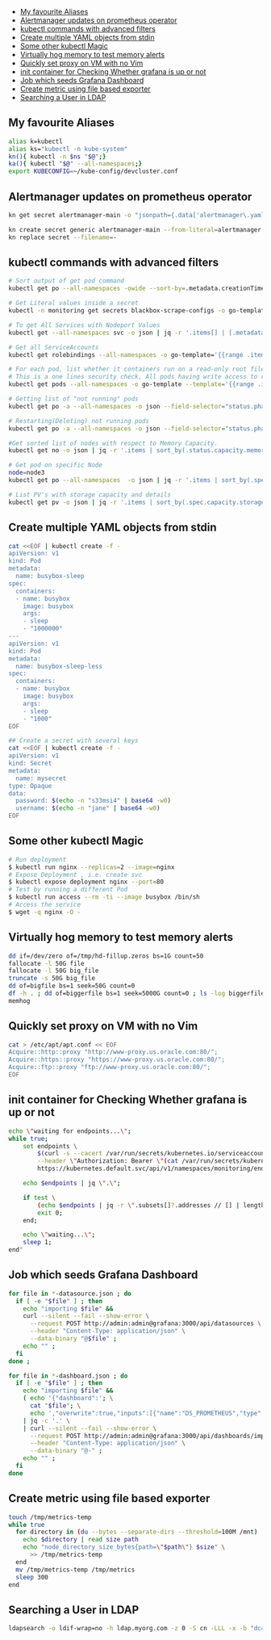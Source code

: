 - [My favourite Aliases](#my-favourite-aliases)
- [Alertmanager updates on prometheus operator](#alertmanager-updates-on-prometheus-operator)
- [kubectl commands with advanced filters](#kubectl-commands-with-advanced-filters)
- [Create multiple YAML objects from stdin](#create-multiple-yaml-objects-from-stdin)
- [Some other kubectl Magic](#some-other-kubectl-magic)
- [Virtually hog memory to test memory alerts](#virtually-hog-memory-to-test-memory-alerts)
- [Quickly set proxy on VM with no Vim](#quickly-set-proxy-on-vm-with-no-vim)
- [init container for Checking Whether grafana is up or not](#init-container-for-checking-whether-grafana-is-up-or-not)
- [Job which seeds Grafana Dashboard](#job-which-seeds-grafana-dashboard)
- [Create metric using file based exporter](#create-metric-using-file-based-exporter)
- [Searching a User in LDAP](#searching-a-user-in-ldap)

## My favourite Aliases
```sh
alias k=kubectl
alias ks="kubectl -n kube-system"
kn(){ kubectl -n $ns "$@";}
ka(){ kubectl "$@" --all-namespaces;}
export KUBECONFIG=~/kube-config/devcluster.conf 
```
## Alertmanager updates on prometheus operator
```sh
kn get secret alertmanager-main -o "jsonpath={.data['alertmanager\.yaml']}" | base64 -D

kn create secret generic alertmanager-main --from-literal=alertmanager.yaml="$(< alertmanager.yaml)" --dry-run -oyaml | 
kn replace secret --filename=-
```
## kubectl commands with advanced filters 
```sh
# Sort output of get pod command
kubectl get po --all-namespaces -owide --sort-by=.metadata.creationTimestamp

# Get Literal values inside a secret
kubectl -n monitoring get secrets blackbox-scrape-configs -o go-template='{{ range $k, $v := .data }}{{ $v | base64decode}}{{"\n"}}{{end}}'

# To get All Services with Nodeport Values
kubectl get --all-namespaces svc -o json | jq -r '.items[] | [.metadata.name,([.spec.ports[].nodePort | tostring ] | join("|"))] | @csv'

# Get all ServiceAccounts
kubectl get rolebindings --all-namespaces -o go-template='{{range .items}}{{println}}{{range .subjects}}{{if eq .kind "ServiceAccount"}}{{.namespace}}::{{.name}} {{end}}{{end}}{{end}}'

# For each pod, list whether it containers run on a read-only root filesystem or not:
# This is a one lines security check, All pods having write access to root filesystem might cause security issues
kubectl get pods --all-namespaces -o go-template --template='{{range .items}}{{.metadata.name}}{{"\n"}}{{range .spec.containers}}    read-only: {{if .securityContext.readOnlyRootFilesystem}}{{printf "\033[32m%t\033[0m" .securityContext.readOnlyRootFilesystem}} {{else}}{{printf "\033[91m%s\033[0m" "false"}}{{end}} ({{.name}}){{"\n"}}{{end}}{{"\n"}}{{end}}'

# Getting list of "not running" pods
kubectl get po -a --all-namespaces -o json --field-selector="status.phase!=Running"

# Restarting(Deleting) not running pods
kubectl get po -a --all-namespaces -o json --field-selector="status.phase!=Running" | jq  '.items[]  | "kubectl delete po \(.metadata.name) --n \(.metadata.namespace)"' | xargs -n 1 bash -c

#Get sorted list of nodes with respect to Memory Capacity.
kubectl get no -o json | jq -r '.items | sort_by(.status.capacity.memory)[]|[.metadata.name,.status.capacity.memory]| @tsv'

# Get pod on specific Node
node=node3
kubectl get po --all-namespaces  -o json | jq -r '.items | sort_by(.spec.nodeName)[]|select(.spec.nodeName=="$node")|[.metadata.name,.spec.nodeName]| @tsv'

# List PV's with storage capacity and details
kubectl get pv -o json | jq -r '.items | sort_by(.spec.capacity.storage)[]|[.metadata.name,.spec.capacity.storage]| @tsv'


```
## Create multiple YAML objects from stdin
```sh
cat <<EOF | kubectl create -f -
apiVersion: v1
kind: Pod
metadata:
  name: busybox-sleep
spec:
  containers:
  - name: busybox
    image: busybox
    args:
    - sleep
    - "1000000"
---
apiVersion: v1
kind: Pod
metadata:
  name: busybox-sleep-less
spec:
  containers:
  - name: busybox
    image: busybox
    args:
    - sleep
    - "1000"
EOF

## Create a secret with several keys
cat <<EOF | kubectl create -f -
apiVersion: v1
kind: Secret
metadata:
  name: mysecret
type: Opaque
data:
  password: $(echo -n "s33msi4" | base64 -w0)
  username: $(echo -n "jane" | base64 -w0)
EOF
```

## Some other kubectl Magic
```sh
# Run deployment
$ kubectl run nginx --replicas=2 --image=nginx
# Expose Deployment , i.e. create svc
$ kubectl expose deployment nginx --port=80
# Test by running a different Pod
$ kubectl run access --rm -ti --image busybox /bin/sh
# Access the service 
$ wget -q nginx -O -
```

## Virtually hog memory to test memory alerts
```sh
dd if=/dev/zero of=/tmp/hd-fillup.zeros bs=1G count=50
fallocate -l 50G file 
fallocate -l 50G big_file
truncate -s 50G big_file
dd of=bigfile bs=1 seek=50G count=0
df -h . ; dd of=biggerfile bs=1 seek=5000G count=0 ; ls -log biggerfile ; df -h .
memhog
```

## Quickly set proxy on VM with no Vim
```sh
cat > /etc/apt/apt.conf << EOF
Acquire::http::proxy "http://www-proxy.us.oracle.com:80/";
Acquire::https::proxy "https://www-proxy.us.oracle.com:80/";
Acquire::ftp::proxy "ftp://www-proxy.us.oracle.com:80/";
EOF
```

## init container for Checking Whether grafana is up or not

```sh
echo \"waiting for endpoints...\"; 
while true; 
	set endpoints \
		$(curl -s --cacert /var/run/secrets/kubernetes.io/serviceaccount/ca.crt \
		--header \"Authorization: Bearer \"(cat /var/run/secrets/kubernetes.io/serviceaccount/token) \
		https://kubernetes.default.svc/api/v1/namespaces/monitoring/endpoints/grafana); 

	echo $endpoints | jq \".\"; 

	if test \
		(echo $endpoints | jq -r \".subsets[]?.addresses // [] | length\") -gt 0; 
		exit 0; 
	end; 

	echo \"waiting...\";
	sleep 1; 
end"
```

## Job which seeds Grafana Dashboard

```sh
for file in *-datasource.json ; do
  if [ -e "$file" ] ; then
    echo "importing $file" &&
    curl --silent --fail --show-error \
      --request POST http://admin:admin@grafana:3000/api/datasources \
      --header "Content-Type: application/json" \
      --data-binary "@$file" ;
    echo "" ;
  fi
done ;

for file in *-dashboard.json ; do
  if [ -e "$file" ] ; then
    echo "importing $file" &&
    ( echo '{"dashboard":'; \
      cat "$file"; \
      echo ',"overwrite":true,"inputs":[{"name":"DS_PROMETHEUS","type":"datasource","pluginId":"prometheus","value":"prometheus"}]}' ) \
    | jq -c '.' \
    | curl --silent --fail --show-error \
      --request POST http://admin:admin@grafana:3000/api/dashboards/import \
      --header "Content-Type: application/json" \
      --data-binary "@-" ;
    echo "" ;
  fi
done
```

## Create metric using file based exporter
```sh
touch /tmp/metrics-temp
while true
  for directory in (du --bytes --separate-dirs --threshold=100M /mnt)
    echo $directory | read size path
    echo "node_directory_size_bytes{path=\"$path\"} $size" \
      >> /tmp/metrics-temp
  end
  mv /tmp/metrics-temp /tmp/metrics
  sleep 300
end
```

## Searching a User in LDAP
```sh
ldapsearch -o ldif-wrap=no -h ldap.myorg.com -z 0 -S cn -LLL -x -b "dc=myorg,dc=com" "phonenumber=1206xxxzzzz"
```
